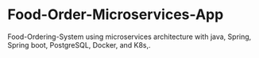 # Food-Order-Microservices-App
Food-Ordering-System using microservices architecture with java, Spring, Spring boot, PostgreSQL, Docker, and K8s,.
